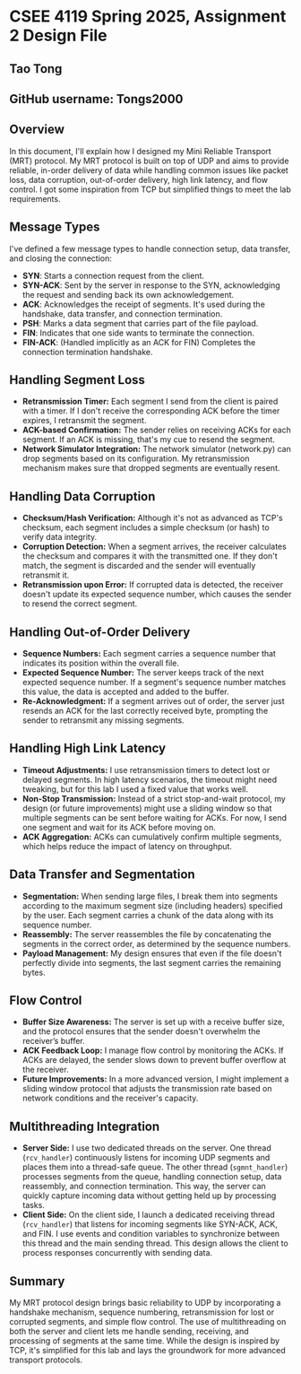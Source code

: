 # CSEE 4119 Spring 2025, Assignment 2 Design File
## Tao Tong
## GitHub username: Tongs2000

## Overview
In this document, I'll explain how I designed my Mini Reliable Transport (MRT) protocol. My MRT protocol is built on top of UDP and aims to provide reliable, in-order delivery of data while handling common issues like packet loss, data corruption, out-of-order delivery, high link latency, and flow control. I got some inspiration from TCP but simplified things to meet the lab requirements.

## Message Types
I've defined a few message types to handle connection setup, data transfer, and closing the connection:

- **SYN**: Starts a connection request from the client.
- **SYN-ACK**: Sent by the server in response to the SYN, acknowledging the request and sending back its own acknowledgement.
- **ACK**: Acknowledges the receipt of segments. It's used during the handshake, data transfer, and connection termination.
- **PSH**: Marks a data segment that carries part of the file payload.
- **FIN**: Indicates that one side wants to terminate the connection.
- **FIN-ACK**: (Handled implicitly as an ACK for FIN) Completes the connection termination handshake.

## Handling Segment Loss
- **Retransmission Timer:** Each segment I send from the client is paired with a timer. If I don't receive the corresponding ACK before the timer expires, I retransmit the segment.
- **ACK-based Confirmation:** The sender relies on receiving ACKs for each segment. If an ACK is missing, that's my cue to resend the segment.
- **Network Simulator Integration:** The network simulator (network.py) can drop segments based on its configuration. My retransmission mechanism makes sure that dropped segments are eventually resent.

## Handling Data Corruption
- **Checksum/Hash Verification:** Although it's not as advanced as TCP's checksum, each segment includes a simple checksum (or hash) to verify data integrity.
- **Corruption Detection:** When a segment arrives, the receiver calculates the checksum and compares it with the transmitted one. If they don't match, the segment is discarded and the sender will eventually retransmit it.
- **Retransmission upon Error:** If corrupted data is detected, the receiver doesn't update its expected sequence number, which causes the sender to resend the correct segment.

## Handling Out-of-Order Delivery
- **Sequence Numbers:** Each segment carries a sequence number that indicates its position within the overall file.
- **Expected Sequence Number:** The server keeps track of the next expected sequence number. If a segment's sequence number matches this value, the data is accepted and added to the buffer.
- **Re-Acknowledgment:** If a segment arrives out of order, the server just resends an ACK for the last correctly received byte, prompting the sender to retransmit any missing segments.

## Handling High Link Latency
- **Timeout Adjustments:** I use retransmission timers to detect lost or delayed segments. In high latency scenarios, the timeout might need tweaking, but for this lab I used a fixed value that works well.
- **Non-Stop Transmission:** Instead of a strict stop-and-wait protocol, my design (or future improvements) might use a sliding window so that multiple segments can be sent before waiting for ACKs. For now, I send one segment and wait for its ACK before moving on.
- **ACK Aggregation:** ACKs can cumulatively confirm multiple segments, which helps reduce the impact of latency on throughput.

## Data Transfer and Segmentation
- **Segmentation:** When sending large files, I break them into segments according to the maximum segment size (including headers) specified by the user. Each segment carries a chunk of the data along with its sequence number.
- **Reassembly:** The server reassembles the file by concatenating the segments in the correct order, as determined by the sequence numbers.
- **Payload Management:** My design ensures that even if the file doesn't perfectly divide into segments, the last segment carries the remaining bytes.

## Flow Control
- **Buffer Size Awareness:** The server is set up with a receive buffer size, and the protocol ensures that the sender doesn't overwhelm the receiver’s buffer.
- **ACK Feedback Loop:** I manage flow control by monitoring the ACKs. If ACKs are delayed, the sender slows down to prevent buffer overflow at the receiver.
- **Future Improvements:** In a more advanced version, I might implement a sliding window protocol that adjusts the transmission rate based on network conditions and the receiver's capacity.

## Multithreading Integration
- **Server Side:** I use two dedicated threads on the server. One thread (`rcv_handler`) continuously listens for incoming UDP segments and places them into a thread-safe queue. The other thread (`sgmnt_handler`) processes segments from the queue, handling connection setup, data reassembly, and connection termination. This way, the server can quickly capture incoming data without getting held up by processing tasks.
- **Client Side:** On the client side, I launch a dedicated receiving thread (`rcv_handler`) that listens for incoming segments like SYN-ACK, ACK, and FIN. I use events and condition variables to synchronize between this thread and the main sending thread. This design allows the client to process responses concurrently with sending data.

## Summary
My MRT protocol design brings basic reliability to UDP by incorporating a handshake mechanism, sequence numbering, retransmission for lost or corrupted segments, and simple flow control. The use of multithreading on both the server and client lets me handle sending, receiving, and processing of segments at the same time. While the design is inspired by TCP, it's simplified for this lab and lays the groundwork for more advanced transport protocols.
